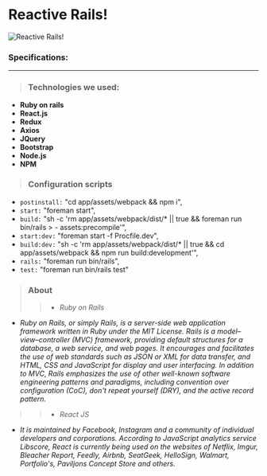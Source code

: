 
**Reactive Rails!**
===================
![Reactive Rails!](https://geeks.wego.com/content/images/2015/12/eed49439b4a4d36167ef4aa568beb94f.jpg)

### Specifications:


----------

> ### **Technologies we used:**
 -  **Ruby on rails** 
 - **React.js** 
 - **Redux**
 - **Axios** 
 - **JQuery**
 - **Bootstrap** 
 - **Node.js**
 - **NPM**


 
> ### **Configuration scripts**
 - `postinstall:` "cd app/assets/webpack && npm i",
 - `start:` "foreman start",
 - `build:` "sh -c 'rm app/assets/webpack/dist/* || true && foreman run bin/rails > - assets:precompile'",
 - `start:dev:` "foreman start -f Procfile.dev",
 - `build:dev:` "sh -c 'rm app/assets/webpack/dist/* || true && cd app/assets/webpack && npm run build:development'",
 - `rails:` "foreman run bin/rails",
 - `test:` "foreman run bin/rails test"

 >### **About** 
 >>- *Ruby on Rails*
- *Ruby on Rails, or simply Rails, is a server-side web application framework written in Ruby under the MIT License. Rails is a model–view–controller (MVC) framework, providing default structures for a database, a web service, and web pages. It encourages and facilitates the use of web standards such as JSON or XML for data transfer, and HTML, CSS and JavaScript for display and user interfacing. In addition to MVC, Rails emphasizes the use of other well-known software engineering patterns and paradigms, including convention over configuration (CoC), don't repeat yourself (DRY), and the active record pattern.*

 >>- *React JS*
- *It is maintained by Facebook, Instagram and a community of individual developers and corporations. According to JavaScript analytics service Libscore, React is currently being used on the websites of Netflix, Imgur, Bleacher Report, Feedly, Airbnb, SeatGeek, HelloSign, Walmart, Portfolio's, Paviljons Concept Store and others.*
